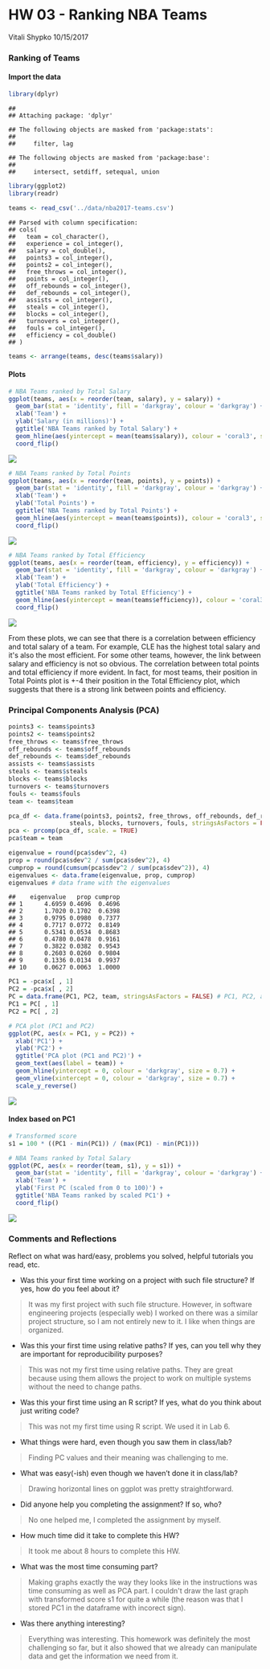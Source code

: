 HW 03 - Ranking NBA Teams
================
Vitali Shypko
10/15/2017

### Ranking of Teams

#### Import the data

``` r
library(dplyr)
```

    ## 
    ## Attaching package: 'dplyr'

    ## The following objects are masked from 'package:stats':
    ## 
    ##     filter, lag

    ## The following objects are masked from 'package:base':
    ## 
    ##     intersect, setdiff, setequal, union

``` r
library(ggplot2)
library(readr)
```

``` r
teams <- read_csv('../data/nba2017-teams.csv')
```

    ## Parsed with column specification:
    ## cols(
    ##   team = col_character(),
    ##   experience = col_integer(),
    ##   salary = col_double(),
    ##   points3 = col_integer(),
    ##   points2 = col_integer(),
    ##   free_throws = col_integer(),
    ##   points = col_integer(),
    ##   off_rebounds = col_integer(),
    ##   def_rebounds = col_integer(),
    ##   assists = col_integer(),
    ##   steals = col_integer(),
    ##   blocks = col_integer(),
    ##   turnovers = col_integer(),
    ##   fouls = col_integer(),
    ##   efficiency = col_double()
    ## )

``` r
teams <- arrange(teams, desc(teams$salary))
```

#### Plots

``` r
# NBA Teams ranked by Total Salary
ggplot(teams, aes(x = reorder(team, salary), y = salary)) +
  geom_bar(stat = 'identity', fill = 'darkgray', colour = 'darkgray') +
  xlab('Team') +
  ylab('Salary (in millions)') +
  ggtitle('NBA Teams ranked by Total Salary') +
  geom_hline(aes(yintercept = mean(teams$salary)), colour = 'coral3', size = 2, alpha = 0.8) +
  coord_flip()
```

![](hw03-vitali-shypko_files/figure-markdown_github-ascii_identifiers/unnamed-chunk-3-1.png)

``` r
# NBA Teams ranked by Total Points
ggplot(teams, aes(x = reorder(team, points), y = points)) +
  geom_bar(stat = 'identity', fill = 'darkgray', colour = 'darkgray') +
  xlab('Team') +
  ylab('Total Points') +
  ggtitle('NBA Teams ranked by Total Points') +
  geom_hline(aes(yintercept = mean(teams$points)), colour = 'coral3', size = 2, alpha = 0.8) +
  coord_flip()
```

![](hw03-vitali-shypko_files/figure-markdown_github-ascii_identifiers/unnamed-chunk-4-1.png)

``` r
# NBA Teams ranked by Total Efficiency
ggplot(teams, aes(x = reorder(team, efficiency), y = efficiency)) +
  geom_bar(stat = 'identity', fill = 'darkgray', colour = 'darkgray') +
  xlab('Team') +
  ylab('Total Efficiency') +
  ggtitle('NBA Teams ranked by Total Efficiency') +
  geom_hline(aes(yintercept = mean(teams$efficiency)), colour = 'coral3', size = 2, alpha = 0.8) +
  coord_flip()
```

![](hw03-vitali-shypko_files/figure-markdown_github-ascii_identifiers/unnamed-chunk-5-1.png)

From these plots, we can see that there is a correlation between efficiency and total salary of a team. For example, CLE has the highest total salary and it's also the most efficient. For some other teams, however, the link between salary and efficiency is not so obvious. The correlation between total points and total efficiency if more evident. In fact, for most teams, their position in Total Points plot is +-4 their position in the Total Efficiency plot, which suggests that there is a strong link between points and efficiency.

### Principal Components Analysis (PCA)

``` r
points3 <- teams$points3
points2 <- teams$points2
free_throws <- teams$free_throws
off_rebounds <- teams$off_rebounds
def_rebounds <- teams$def_rebounds
assists <- teams$assists
steals <- teams$steals
blocks <- teams$blocks
turnovers <- teams$turnovers
fouls <- teams$fouls
team <- teams$team

pca_df <- data.frame(points3, points2, free_throws, off_rebounds, def_rebounds, assists,
                 steals, blocks, turnovers, fouls, stringsAsFactors = FALSE)
pca <- prcomp(pca_df, scale. = TRUE)
pca$team = team

eigenvalue = round(pca$sdev^2, 4)
prop = round(pca$sdev^2 / sum(pca$sdev^2), 4)
cumprop = round(cumsum(pca$sdev^2 / sum(pca$sdev^2)), 4)
eigenvalues <- data.frame(eigenvalue, prop, cumprop)
eigenvalues # data frame with the eigenvalues
```

    ##    eigenvalue   prop cumprop
    ## 1      4.6959 0.4696  0.4696
    ## 2      1.7020 0.1702  0.6398
    ## 3      0.9795 0.0980  0.7377
    ## 4      0.7717 0.0772  0.8149
    ## 5      0.5341 0.0534  0.8683
    ## 6      0.4780 0.0478  0.9161
    ## 7      0.3822 0.0382  0.9543
    ## 8      0.2603 0.0260  0.9804
    ## 9      0.1336 0.0134  0.9937
    ## 10     0.0627 0.0063  1.0000

``` r
PC1 = -pca$x[ , 1]
PC2 = -pca$x[ , 2]
PC = data.frame(PC1, PC2, team, stringsAsFactors = FALSE) # PC1, PC2, and corresponding teams.
PC1 = PC[ , 1]
PC2 = PC[ , 2]
```

``` r
# PCA plot (PC1 and PC2)
ggplot(PC, aes(x = PC1, y = PC2)) +
  xlab('PC1') +
  ylab('PC2') +
  ggtitle('PCA plot (PC1 and PC2)') +
  geom_text(aes(label = team)) +
  geom_hline(yintercept = 0, colour = 'darkgray', size = 0.7) +
  geom_vline(xintercept = 0, colour = 'darkgray', size = 0.7) +
  scale_y_reverse()
```

![](hw03-vitali-shypko_files/figure-markdown_github-ascii_identifiers/unnamed-chunk-7-1.png)

#### Index based on PC1

``` r
# Transformed score
s1 = 100 * ((PC1 - min(PC1)) / (max(PC1) - min(PC1)))
```

``` r
# NBA Teams ranked by Total Salary
ggplot(PC, aes(x = reorder(team, s1), y = s1)) +
  geom_bar(stat = 'identity', fill = 'darkgray', colour = 'darkgray') +
  xlab('Team') +
  ylab('First PC (scaled from 0 to 100)') +
  ggtitle('NBA Teams ranked by scaled PC1') +
  coord_flip()
```

![](hw03-vitali-shypko_files/figure-markdown_github-ascii_identifiers/unnamed-chunk-9-1.png)

### Comments and Reflections

Reflect on what was hard/easy, problems you solved, helpful tutorials you read, etc.

-   Was this your first time working on a project with such file structure? If yes, how do you feel about it?

> It was my first project with such file structure. However, in software engineering projects (especially web) I worked on there was a similar project structure, so I am not entirely new to it. I like when things are organized.

-   Was this your first time using relative paths? If yes, can you tell why they are important for reproducibility purposes?

> This was not my first time using relative paths. They are great because using them allows the project to work on multiple systems without the need to change paths.

-   Was this your first time using an R script? If yes, what do you think about just writing code?

> This was not my first time using R script. We used it in Lab 6.

-   What things were hard, even though you saw them in class/lab?

> Finding PC values and their meaning was challenging to me.

-   What was easy(-ish) even though we haven’t done it in class/lab?

> Drawing horizontal lines on ggplot was pretty straightforward.

-   Did anyone help you completing the assignment? If so, who?

> No one helped me, I completed the assignment by myself.

-   How much time did it take to complete this HW?

> It took me about 8 hours to complete this HW.

-   What was the most time consuming part?

> Making graphs exactly the way they looks like in the instructions was time consuming as well as PCA part. I couldn't draw the last graph with transformed score s1 for quite a while (the reason was that I stored PC1 in the dataframe with incorect sign).

-   Was there anything interesting?

> Everything was interesting. This homework was definitely the most challenging so far, but it also showed that we already can manipulate data and get the information we need from it.
